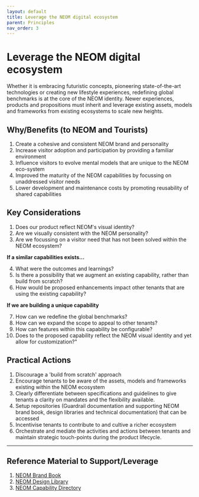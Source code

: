 ```yaml
---
layout: default
title: Leverage the NEOM digital ecosystem
parent: Principles
nav_order: 3
---
```

  

# Leverage the NEOM digital ecosystem

Whether it is embracing futuristic concepts, pioneering state-of-the-art technologies or creating new lifestyle experiences, redefining global benchmarks is at the core of the NEOM identity. Newer experiences, products and propositions must inherit and leverage existing assets, models and frameworks from existing ecosystems to scale new heights.


## Why/Benefits (to NEOM and Tourists)


1. Create a cohesive and consistent NEOM brand and personality
2. Increase visitor adoption and participation by providing a familiar environment
2. Influence visitors to evolve mental models that are unique to the NEOM eco-system
3. Improved the maturity of the NEOM capabilities by focussing on unaddressed visitor needs
4. Lower development and maintenance costs by promoting reusability of shared capabilities
  

## Key Considerations


1. Does our product reflect NEOM's visual identity?
2. Are we visually consistent with the NEOM personality?
3. Are we focussing on a visitor need that has not been solved within the NEOM ecosystem?

**If a similar capabilities exists...**

4. What were the outcomes and learnings?
5. Is there a possibility that we augment an existing capability, rather than build from scratch?
6. How would be proposed enhancements impact other tenants that are using the existing capability?

**If we are building a unique capability**

7. How can we redefine the global benchmarks?
8. How can we expand the scope to appeal to other tenants?
9. How can features within this capability be configurable?
10. Does to the proposed capability reflect the NEOM visual identity and yet allow for customization?" 

## Practical Actions

1. Discourage a 'build from scratch' approach
2. Encourage tenants to be aware of the assets, models and frameworks existing within the NEOM ecosystem
3. Clearly differentiate between specifications and guidelines to give tenants a clarity on mandates and the flexibility available.
4. Setup repositories (Guardrail documentation and supporting NEOM brand book, design libraries and technical documentation) that can be accessed
5. Incentivise tenants to contribute to and cultive a richer ecosystem
6. Orchestrate and mediate the activities and actions between tenants and maintain strategic touch-points during the product lifecycle.

---

## Reference Material to Support/Leverage

 1. [NEOM Brand Book](/)
 2. [NEOM Design Library](/)
 3. [NEOM Capability Directory](/)
